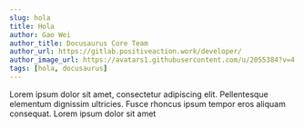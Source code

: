 ```yaml
---
slug: hola
title: Hola
author: Gao Wei
author_title: Docusaurus Core Team
author_url: https://gitlab.positiveaction.work/developer/
author_image_url: https://avatars1.githubusercontent.com/u/2055384?v=4
tags: [hola, docusaurus]
---
```


Lorem ipsum dolor sit amet, consectetur adipiscing elit. Pellentesque elementum dignissim ultricies. Fusce rhoncus ipsum tempor eros aliquam consequat. Lorem ipsum dolor sit amet

